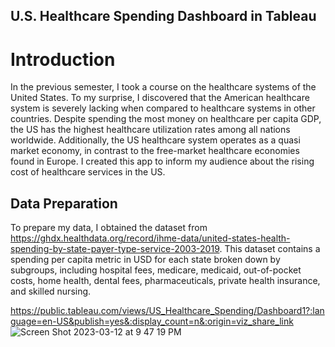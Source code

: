 ## U.S. Healthcare Spending Dashboard in Tableau 

# Introduction

In the previous semester, I took a course on the healthcare systems of the United States. To my surprise, I discovered that the American healthcare system is severely lacking when compared to healthcare systems in other countries. Despite spending the most money on healthcare per capita GDP, the US has the highest healthcare utilization rates among all nations worldwide. Additionally, the US healthcare system operates as a quasi market economy, in contrast to the free-market healthcare economies found in Europe. I created this app to inform my audience about the rising cost of healthcare services in the US.

## Data Preparation

To prepare my data, I obtained the dataset from https://ghdx.healthdata.org/record/ihme-data/united-states-health-spending-by-state-payer-type-service-2003-2019. This dataset contains a spending per capita metric in USD for each state broken down by subgroups, including hospital fees, medicare, medicaid, out-of-pocket costs, home health, dental fees, pharmaceuticals, private health insurance, and skilled nursing.

<a> https://public.tableau.com/views/US_Healthcare_Spending/Dashboard1?:language=en-US&publish=yes&:display_count=n&:origin=viz_share_link </a>
![Screen Shot 2023-03-12 at 9 47 19 PM](https://user-images.githubusercontent.com/116914452/224590099-e12366fe-49f4-42f4-aac9-bae6b82166f8.png)
